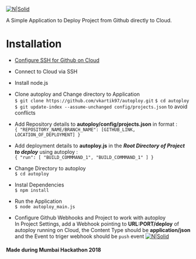 [![N|Solid](https://github.com/vkartik97/autoploy/blob/master/images/logo.png?raw=true)](https://github.com/vkartik97/autoploy)

A Simple Application to Deploy Project from Github directly to Cloud.

# Installation

  - [Configure SSH for Github on Cloud](https://help.github.com/articles/connecting-to-github-with-ssh/)
  - Connect to Cloud via SSH
  - Install node.js
  - Clone autoploy and Change directory to Application<br>
    `$ git clone https://github.com/vkartik97/autoploy.git`
    `$ cd autoploy`
    `$ git update-index --assume-unchanged config/projects.json` to avoid conflicts
  - Add Repository details to **autoploy/config/projects.json** in format :<br>
      `{
          "REPOSITORY_NAME/BRANCH_NAME": [GITHUB_LINK, LOCATION_OF_DEPLOYMENT]
        }`
  - Add deployment details to **autoploy.js** in the **_Root Directory of Project to deploy_** using autoploy :<br>
      `{
        "run": [
          "BUILD_COMMMAND_1",
          "BUILD_COMMMAND_1"
        ]
       }`
    
  - Change Directory to autoploy<br>
    `$ cd autoploy`
  - Instal Dependencies<br>
    `$ npm install`
  - Run the Application<br>
    `$ node autoploy_main.js`
    
  - Configure Github Webhooks and Project to work with autoploy<br>
    In Project Settings, add a Webhook pointing to **URL:PORT/deploy** of autoploy running on Cloud, the Content Type should be **application/json** and the Event to triger webhook should be `push` event
    [![N|Solid](https://github.com/vkartik97/autoploy/blob/master/images/webhooks.png?raw=true)](https://github.com/vkartik97/autoploy)

#### Made during Mumbai Hackathon 2018
